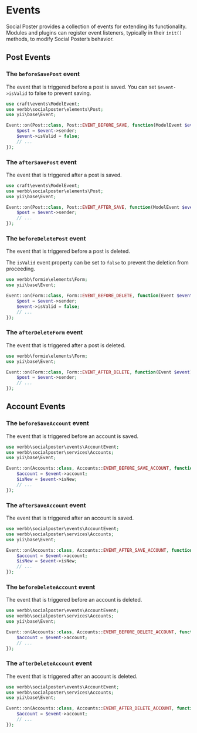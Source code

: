 # Events
Social Poster provides a collection of events for extending its functionality. Modules and plugins can register event listeners, typically in their `init()` methods, to modify Social Poster’s behavior.

## Post Events

### The `beforeSavePost` event
The event that is triggered before a post is saved. You can set `$event->isValid` to false to prevent saving.

```php
use craft\events\ModelEvent;
use verbb\socialposter\elements\Post;
use yii\base\Event;

Event::on(Post::class, Post::EVENT_BEFORE_SAVE, function(ModelEvent $event) {
    $post = $event->sender;
    $event->isValid = false;
    // ...
});
```

### The `afterSavePost` event
The event that is triggered after a post is saved.

```php
use craft\events\ModelEvent;
use verbb\socialposter\elements\Post;
use yii\base\Event;

Event::on(Post::class, Post::EVENT_AFTER_SAVE, function(ModelEvent $event) {
    $post = $event->sender;
    // ...
});
```

### The `beforeDeletePost` event
The event that is triggered before a post is deleted.

The `isValid` event property can be set to `false` to prevent the deletion from proceeding.

```php
use verbb\formie\elements\Form;
use yii\base\Event;

Event::on(Form::class, Form::EVENT_BEFORE_DELETE, function(Event $event) {
    $post = $event->sender;
    $event->isValid = false;
    // ...
});
```

### The `afterDeleteForm` event
The event that is triggered after a post is deleted.

```php
use verbb\formie\elements\Form;
use yii\base\Event;

Event::on(Form::class, Form::EVENT_AFTER_DELETE, function(Event $event) {
    $post = $event->sender;
    // ...
});
```

## Account Events

### The `beforeSaveAccount` event
The event that is triggered before an account is saved.

```php
use verbb\socialposter\events\AccountEvent;
use verbb\socialposter\services\Accounts;
use yii\base\Event;

Event::on(Accounts::class, Accounts::EVENT_BEFORE_SAVE_ACCOUNT, function(AccountEvent $event) {
    $account = $event->account;
    $isNew = $event->isNew;
    // ...
});
```

### The `afterSaveAccount` event
The event that is triggered after an account is saved.

```php
use verbb\socialposter\events\AccountEvent;
use verbb\socialposter\services\Accounts;
use yii\base\Event;

Event::on(Accounts::class, Accounts::EVENT_AFTER_SAVE_ACCOUNT, function(AccountEvent $event) {
    $account = $event->account;
    $isNew = $event->isNew;
    // ...
});
```

### The `beforeDeleteAccount` event
The event that is triggered before an account is deleted.

```php
use verbb\socialposter\events\AccountEvent;
use verbb\socialposter\services\Accounts;
use yii\base\Event;

Event::on(Accounts::class, Accounts::EVENT_BEFORE_DELETE_ACCOUNT, function(AccountEvent $event) {
    $account = $event->account;
    // ...
});
```

### The `afterDeleteAccount` event
The event that is triggered after an account is deleted.

```php
use verbb\socialposter\events\AccountEvent;
use verbb\socialposter\services\Accounts;
use yii\base\Event;

Event::on(Accounts::class, Accounts::EVENT_AFTER_DELETE_ACCOUNT, function(AccountEvent $event) {
    $account = $event->account;
    // ...
});
```
